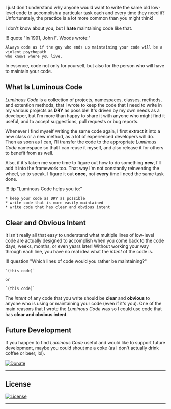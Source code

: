 I just don't understand why anyone would want to write the same old low-level code to accomplish a particular task each
and every time they need it? Unfortunately, the practice is a lot more common than you might think!

I don't know about you, but I **hate** maintaining code like that.

!!! quote "In 1991, John F. Woods wrote:"

    Always code as if the guy who ends up maintaining your code will be a violent psychopath
    who knows where you live.

In essence, code not only for yourself, but also for the person who will have to maintain your code.

## What Is Luminous Code

*Luminous Code* is a collection of projects, namespaces, classes, methods, and extention methods,
that I wrote to keep the code that I need to write in my various projects as **DRY** as possible! 
It's driven by my own needs as a developer,
but I'm more than happy to share it with anyone who might find it useful,
and to accept suggestions, pull requests or bug reports.

Whenever I find myself writing the same code again, I first extract it into a new class or a new method,
as a lot of experienced developers will do.
Then as soon as I can, I'll transfer the code to the appropriate *Luminous Code* namespace so that I can reuse it myself,
and also release it for others to benefit from as well.

Also, if it's taken me some time to figure out how to do something **new**, I'll add it into the framework too.
That way I'm not constantly reinventing the wheel, so to speak. I figure it out **once**, not **every**
time I need the same task done.

!!! tip "Luminous Code helps you to:"

    * keep your code as DRY as possible
    * write code that is more easily maintained
    * write code that has clear and obvious intent

## Clear and Obvious Intent

It isn't really all that easy to understand what multiple lines of low-level code are actually
designed to accomplish when you come back to the code days, weeks, months, or even years later!
Without working your way through each line, you have no real idea what the *intent* of the code is.

!!! question "Which lines of code would you rather be maintaining?"

    `(this code)`

    or

    `(this code)`

The *intent* of any code that you write should be **clear** and **obvious** to anyone who is using or maintaining
your code (even if it's you). 
One of the main reasons that I wrote the *Luminous Code* was so I could use code that has **clear and obvious intent**.

## Future Development

If you happen to find *Luminous Code* useful and would like to support future development,
maybe you could shout me a coke (as I don't actually drink coffee or beer, lol).
    
[![Donate][donate-img-au]][paypal-me]

---

## License

[![License][license-img]][license-url]

---

[donate-img-au]: https://www.paypalobjects.com/en_AU/i/btn/btn_donateCC_LG.gif
[paypal-me]: https://www.paypal.me/yannduran/5
[contribute-url]: https://github.com/luminous-software/luminous-code/blob/master/.github/CONTRIBUTING.md
[license-img]: https://img.shields.io/:license-mit-blue.svg?style=flat-square
[license-url]: https://luminous-software.mit-license.org
